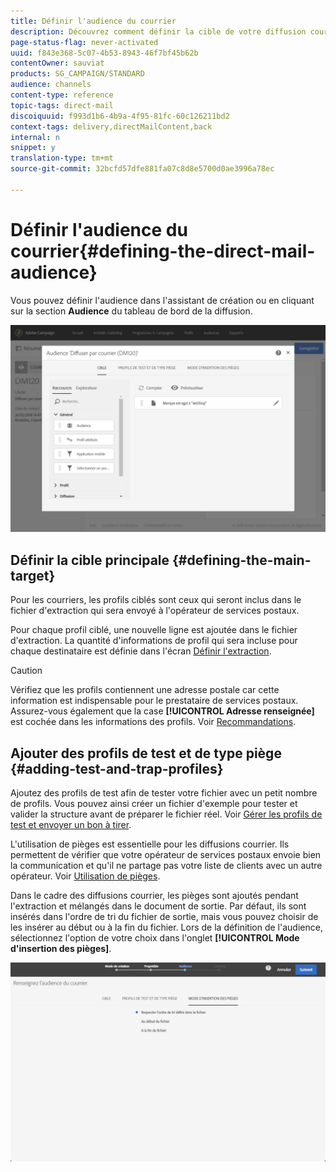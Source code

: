 ```yaml
---
title: Définir l'audience du courrier
description: Découvrez comment définir la cible de votre diffusion courrier.
page-status-flag: never-activated
uuid: f843e368-5c07-4b53-8943-46f7bf45b62b
contentOwner: sauviat
products: SG_CAMPAIGN/STANDARD
audience: channels
content-type: reference
topic-tags: direct-mail
discoiquuid: f993d1b6-4b9a-4f95-81fc-60c126211bd2
context-tags: delivery,directMailContent,back
internal: n
snippet: y
translation-type: tm+mt
source-git-commit: 32bcfd57dfe881fa07c8d8e5700d0ae3996a78ec

---
```



# Définir l'audience du courrier{#defining-the-direct-mail-audience}

Vous pouvez définir l'audience dans l'assistant de création ou en cliquant sur la section **Audience** du tableau de bord de la diffusion.

![](assets/direct_mail_15.png)

## Définir la cible principale {#defining-the-main-target}

Pour les courriers, les profils ciblés sont ceux qui seront inclus dans le fichier d'extraction qui sera envoyé à l'opérateur de services postaux.

Pour chaque profil ciblé, une nouvelle ligne est ajoutée dans le fichier d'extraction. La quantité d'informations de profil qui sera incluse pour chaque destinataire est définie dans l'écran [Définir l'extraction](../../channels/using/defining-the-direct-mail-content.md#defining-the-extraction).

>[!CAUTION]
>
>Vérifiez que les profils contiennent une adresse postale car cette information est indispensable pour le prestataire de services postaux. Assurez-vous également que la case **[!UICONTROL Adresse renseignée]** est cochée dans les informations des profils. Voir [Recommandations](../../channels/using/about-direct-mail.md#recommendations).

## Ajouter des profils de test et de type piège {#adding-test-and-trap-profiles}

Ajoutez des profils de test afin de tester votre fichier avec un petit nombre de profils. Vous pouvez ainsi créer un fichier d'exemple pour tester et valider la structure avant de préparer le fichier réel. Voir [Gérer les profils de test et envoyer un bon à tirer](../../sending/using/managing-test-profiles-and-sending-proofs.md).

L'utilisation de pièges est essentielle pour les diffusions courrier. Ils permettent de vérifier que votre opérateur de services postaux envoie bien la communication et qu'il ne partage pas votre liste de clients avec un autre opérateur. Voir [Utilisation de pièges](../../sending/using/managing-test-profiles-and-sending-proofs.md#using-traps).

Dans le cadre des diffusions courrier, les pièges sont ajoutés pendant l'extraction et mélangés dans le document de sortie. Par défaut, ils sont insérés dans l'ordre de tri du fichier de sortie, mais vous pouvez choisir de les insérer au début ou à la fin du fichier. Lors de la définition de l'audience, sélectionnez l'option de votre choix dans l'onglet **[!UICONTROL Mode d'insertion des pièges]**.

![](assets/direct_mail_trap_insertion_mode.png)
